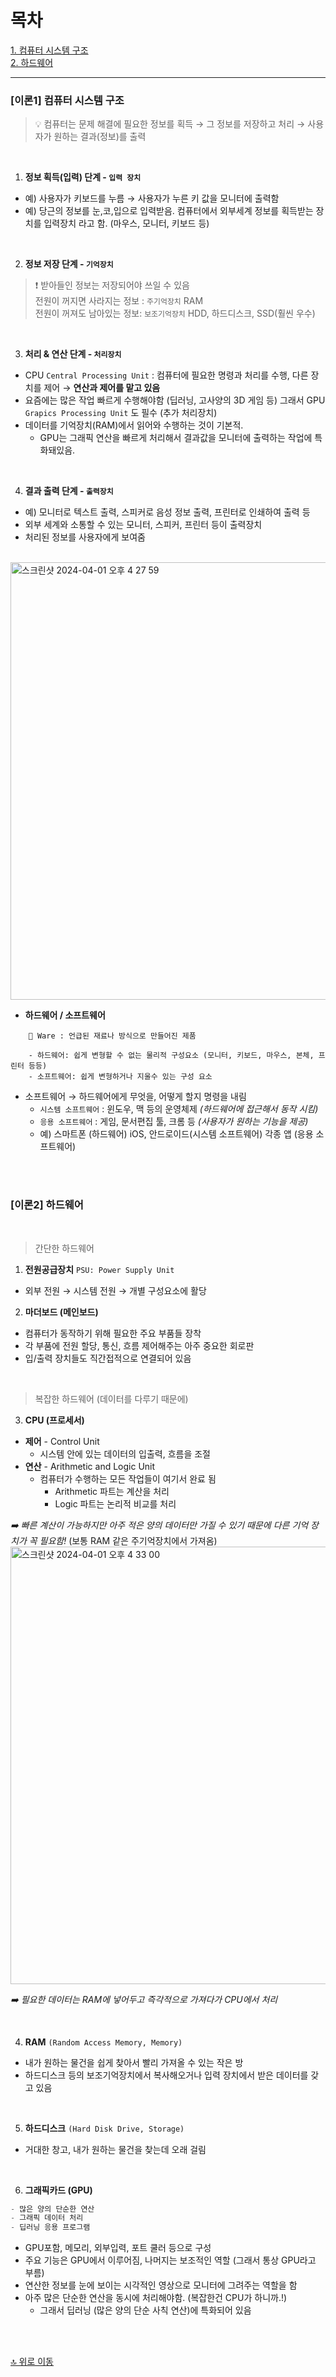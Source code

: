 # 목차

[1. 컴퓨터 시스템 구조](#이론1-컴퓨터-시스템-구조) <br>
[2. 하드웨어](#이론2-하드웨어) <br>

-------

### [이론1] 컴퓨터 시스템 구조 

> 💡 컴퓨터는 문제 해결에 필요한 정보를 획득 → 그 정보를 저장하고 처리 → 사용자가 원하는 결과(정보)를 출력

<br>

1. **정보 획득(입력) 단계 - `입력 장치`**
- 예) 사용자가 키보드를 누름 → 사용자가 누른 키 값을 모니터에 출력함
- 예) 당근의 정보를 눈,코,입으로 입력받음. 컴퓨터에서 외부세계 정보를 획득받는 장치를 입력장치 라고 함. (마우스, 모니터, 키보드 등)

<br>

2. **정보 저장 단계 - `기억장치`**


> ❗ 받아들인 정보는 저장되어야 쓰일 수 있음 <br>
  전원이 꺼지면 사라지는 정보 : `주기억장치` RAM <br>
  전원이 꺼져도 남아있는 정보: `보조기억장치` HDD, 하드디스크, SSD(훨씬 우수)

<br>

3. **처리 & 연산 단계 - `처리장치`**
- CPU `Central Processing Unit` : 컴퓨터에 필요한 명령과 처리를 수행, 다른 장치를 제어 
→ **연산과 제어를 맡고 있음**
- 요즘에는 많은 작업 빠르게 수행해야함 (딥러닝, 고사양의 3D 게임 등)
그래서 GPU `Grapics Processing Unit` 도 필수 (추가 처리장치)
- 데이터를 기억장치(RAM)에서 읽어와 수행하는 것이 기본적.
    - GPU는 그래픽 연산을 빠르게 처리해서 결과값을 모니터에 출력하는 작업에 특화돼있음.

<br>

4. **결과 출력 단계 - `출력장치`**
- 예) 모니터로 텍스트 출력, 스피커로 음성 정보 출력, 프린터로 인쇄하여 출력 등
- 외부 세계와 소통할 수 있는 모니터, 스피커, 프린터 등이 출력장치
- 처리된 정보를 사용자에게 보여줌 <br>

<br>

<img width="700" alt="스크린샷 2024-04-01 오후 4 27 59" src="https://github.com/InKyungWoo/TIL/assets/102344718/80be266e-3e95-4602-af93-dd5e352fb244">

- **하드웨어 / 소프트웨어**
    
```
    💾 Ware : 언급된 재료나 방식으로 만들어진 제품
    
    - 하드웨어: 쉽게 변형할 수 없는 물리적 구성요소 (모니터, 키보드, 마우스, 본체, 프린터 등등)
    - 소프트웨어: 쉽게 변형하거나 지울수 있는 구성 요소
```

- 소프트웨어 → 하드웨어에게 무엇을, 어떻게 할지 명령을 내림
    - `시스템 소프트웨어` : 윈도우, 맥 등의 운영체제 *(하드웨어에 접근해서 동작 시킴)*
    - `응용 소프트웨어` : 게임, 문서편집 툴, 크롬 등 *(사용자가 원하는 기능을 제공)*
    - 예) 스마트폰 (하드웨어) iOS, 안드로이드(시스템 소프트웨어) 각종 앱 (응용 소프트웨어)

<br><br>

### [이론2] 하드웨어 

<br>

> 간단한 하드웨어 <br>

1. **전원공급장치** `PSU: Power Supply Unit`
- 외부 전원 → 시스템 전원 → 개별 구성요소에 활당

2. **마더보드 (메인보드)**
- 컴퓨터가 동작하기 위해 필요한 주요 부품들 장착
- 각 부품에 전원 할당, 통신, 흐름 제어해주는 아주 중요한 회로판
- 입/출력 장치들도 직간접적으로 연결되어 있음

<br>

> 복잡한 하드웨어 (데이터를 다루기 때문에)
 
3. **CPU (프로세서)**
- **제어** - Control Unit
    - 시스템 안에 있는 데이터의 입출력, 흐름을 조절
- **연산** - Arithmetic and Logic Unit
    - 컴퓨터가 수행하는 모든 작업들이 여기서 완료 됨
        - Arithmetic 파트는 계산을 처리
        - Logic 파트는 논리적 비교를 처리

<i> ➡️ 빠른 계산이 가능하지만 아주 적은 양의 데이터만 가질 수 있기 때문에 다른 기억 장치가 꼭 필요함! </i>
(보통 RAM 같은 주기억장치에서 가져옴) <br>
<img width="700" alt="스크린샷 2024-04-01 오후 4 33 00" src="https://github.com/InKyungWoo/TIL/assets/102344718/7e31b5b2-b57d-4e90-b0f8-75f6196673e4">

<i> ➡️ 필요한 데이터는 RAM에 넣어두고 즉각적으로 가져다가 CPU에서 처리</i>

<br>

4. **RAM** `(Random Access Memory, Memory)`
- 내가 원하는 물건을 쉽게 찾아서 빨리 가져올 수 있는 작은 방
- 하드디스크 등의 보조기억장치에서 복사해오거나 입력 장치에서 받은 데이터를 갖고 있음

<br>

5. **하드디스크** `(Hard Disk Drive, Storage)`
- 거대한 창고, 내가 원하는 물건을 찾는데 오래 걸림

<br>

6. **그래픽카드 (GPU)**

```jsx
- 많은 양의 단순한 연산
- 그래픽 데이터 처리
- 딥러닝 응용 프로그램
```

- GPU포함, 메모리, 외부입력, 포트 쿨러 등으로 구성
- 주요 기능은 GPU에서 이루어짐, 나머지는 보조적인 역할 (그래서 통상 GPU라고 부름)
- 연산한 정보를 눈에 보이는 시각적인 영상으로 모니터에 그려주는 역할을 함
- 아주 많은 단순한 연산을 동시에 처리해야함. (복잡한건 CPU가 하니까.!)
    - 그래서 딥러닝 (많은 양의 단순 사칙 연산)에 특화되어 있음

<br><br>

[🔝 위로 이동](#목차)
